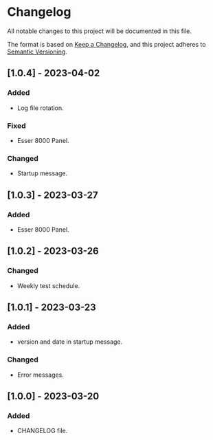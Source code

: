 # Changelog

All notable changes to this project will be documented in this file.

The format is based on [Keep a Changelog](https://keepachangelog.com/en/1.0.0/),
and this project adheres to [Semantic Versioning](https://semver.org/spec/v2.0.0.html).

## [1.0.4] - 2023-04-02

### Added
- Log file rotation.

### Fixed
- Esser 8000 Panel.

### Changed
- Startup message.

## [1.0.3] - 2023-03-27

### Added
- Esser 8000 Panel.

## [1.0.2] - 2023-03-26

### Changed
- Weekly test schedule.

## [1.0.1] - 2023-03-23

### Added
- version and date in startup message.

### Changed
- Error messages. 

## [1.0.0] - 2023-03-20

### Added
- CHANGELOG file.

